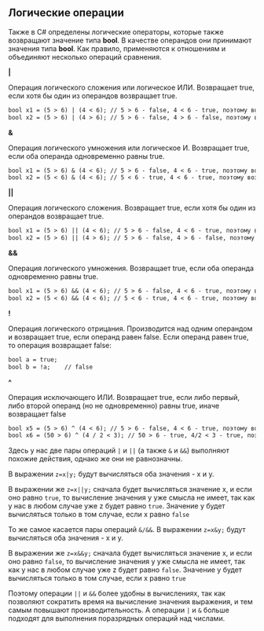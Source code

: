 ## Логические операции


Также в C# определены логические операторы, которые также возвращают значение типа **bool**. В качестве операндов они принимают значения типа **bool**. Как правило, применяются к отношениям и объединяют несколько операций сравнения.

**|**

Операция логического сложения или логическое ИЛИ. Возвращает true, если хотя бы один из операндов возвращает true.

```markdown
bool x1 = (5 > 6) | (4 < 6); // 5 > 6 - false, 4 < 6 - true, поэтому возвращается true
bool x2 = (5 > 6) | (4 > 6); // 5 > 6 - false, 4 > 6 - false, поэтому возвращается false
```

**&**

Операция логического умножения или логическое И. Возвращает true, если оба операнда одновременно равны true.

```markdown
bool x1 = (5 > 6) & (4 < 6); // 5 > 6 - false, 4 < 6 - true, поэтому возвращается false
bool x2 = (5 < 6) & (4 < 6); // 5 < 6 - true, 4 < 6 - true, поэтому возвращается true
```

**||**


Операция логического сложения. Возвращает true, если хотя бы один из операндов возвращает true.

```markdown
bool x1 = (5 > 6) || (4 < 6); // 5 > 6 - false, 4 < 6 - true, поэтому возвращается true
bool x2 = (5 > 6) || (4 > 6); // 5 > 6 - false, 4 > 6 - false, поэтому возвращается false
```

**&&**

Операция логического умножения. Возвращает true, если оба операнда одновременно равны true.

```markdown
bool x1 = (5 > 6) && (4 < 6); // 5 > 6 - false, 4 < 6 - true, поэтому возвращается false
bool x2 = (5 < 6) && (4 < 6); // 5 < 6 - true, 4 < 6 - true, поэтому возвращается true
```


**!**

Операция логического отрицания. Производится над одним операндом и возвращает true, если операнд равен false. Если операнд равен true, то операция возвращает false:

```markdown
bool a = true;
bool b = !a;    // false
```

**^**

Операция исключающего ИЛИ. Возвращает true, если либо первый, либо второй операнд (но не одновременно) равны true, иначе возвращает false

```markdown
bool x5 = (5 > 6) ^ (4 < 6); // 5 > 6 - false, 4 < 6 - true, поэтому возвращается true
bool x6 = (50 > 6) ^ (4 / 2 < 3); // 50 > 6 - true, 4/2 < 3 - true, поэтому возвращается false
```

Здесь у нас две пары операций `|` и `||` (а также `&` и `&&`) выполняют похожие действия, однако же они не равнозначны.

В выражении `z=x|y;` будут вычисляться оба значения - x и y.

В выражении же `z=x||y;` сначала будет вычисляться значение x, и если оно равно `true`, то вычисление значения y уже смысла не имеет, так как у нас в любом случае уже z будет равно `true`. Значение y будет вычисляться только в том случае, если x равно `false`

То же самое касается пары операций `&/&&`. В выражении `z=x&y;` будут вычисляться оба значения - x и y.

В выражении же `z=x&&y;` сначала будет вычисляться значение x, и если оно равно `false`, то вычисление значения y уже смысла не имеет, так как у нас в любом случае уже z будет равно `false`. Значение y будет вычисляться только в том случае, если x равно `true`

Поэтому операции `||` и `&&` более удобны в вычислениях, так как позволяют сократить время на вычисление значения выражения, и тем самым повышают производительность. А операции `|` и `&` больше подходят для выполнения поразрядных операций над числами.